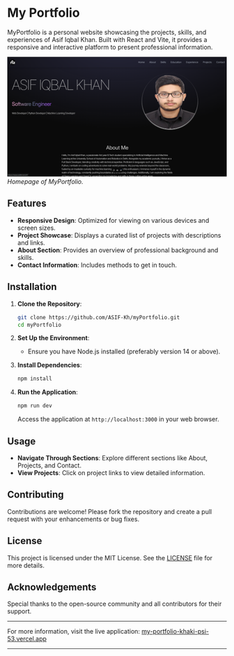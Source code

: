 # My Portfolio

MyPortfolio is a personal website showcasing the projects, skills, and experiences of Asif Iqbal Khan. Built with React and Vite, it provides a responsive and interactive platform to present professional information.

![Portfolio Banner](banner.png)  
*Homepage of MyPortfolio.*

## Features

- **Responsive Design**: Optimized for viewing on various devices and screen sizes.
- **Project Showcase**: Displays a curated list of projects with descriptions and links.
- **About Section**: Provides an overview of professional background and skills.
- **Contact Information**: Includes methods to get in touch.


## Installation

1. **Clone the Repository**:

   ```bash
   git clone https://github.com/ASIF-Kh/myPortfolio.git
   cd myPortfolio
   ```

2. **Set Up the Environment**:

   - Ensure you have Node.js installed (preferably version 14 or above).

3. **Install Dependencies**:

   ```bash
   npm install
   ```

4. **Run the Application**:

   ```bash
   npm run dev
   ```

   Access the application at `http://localhost:3000` in your web browser.


## Usage

- **Navigate Through Sections**: Explore different sections like About, Projects, and Contact.
- **View Projects**: Click on project links to view detailed information.


## Contributing

Contributions are welcome! Please fork the repository and create a pull request with your enhancements or bug fixes.

## License

This project is licensed under the MIT License. See the [LICENSE](LICENSE) file for more details.

## Acknowledgements

Special thanks to the open-source community and all contributors for their support.

---

For more information, visit the live application: [my-portfolio-khaki-psi-53.vercel.app](https://www.asifkh.tech/)


---

